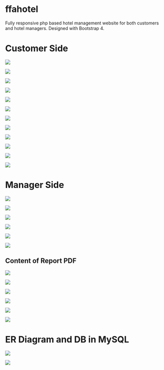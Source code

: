 # ffahotel

Fully responsive php based hotel management website for both customers and hotel managers. Designed with Bootstrap 4.

# Customer Side

![](https://github.com/fatihfurkanaydemir/ffahotel/blob/master/gitImages/1.PNG)

![](https://github.com/fatihfurkanaydemir/ffahotel/blob/master/gitImages/r1.PNG)

![](https://github.com/fatihfurkanaydemir/ffahotel/blob/master/gitImages/r2.PNG)

![](https://github.com/fatihfurkanaydemir/ffahotel/blob/master/gitImages/2.PNG)

![](https://github.com/fatihfurkanaydemir/ffahotel/blob/master/gitImages/3.PNG)

![](https://github.com/fatihfurkanaydemir/ffahotel/blob/master/gitImages/r3.PNG)

![](https://github.com/fatihfurkanaydemir/ffahotel/blob/master/gitImages/4.PNG)

![](https://github.com/fatihfurkanaydemir/ffahotel/blob/master/gitImages/5.PNG)

![](https://github.com/fatihfurkanaydemir/ffahotel/blob/master/gitImages/6.PNG)

![](https://github.com/fatihfurkanaydemir/ffahotel/blob/master/gitImages/7.PNG)

![](https://github.com/fatihfurkanaydemir/ffahotel/blob/master/gitImages/r4.PNG)

![](https://github.com/fatihfurkanaydemir/ffahotel/blob/master/gitImages/8.PNG)

# Manager Side

![](https://github.com/fatihfurkanaydemir/ffahotel/blob/master/gitImages/9.PNG)

![](https://github.com/fatihfurkanaydemir/ffahotel/blob/master/gitImages/10.PNG)

![](https://github.com/fatihfurkanaydemir/ffahotel/blob/master/gitImages/11.PNG)

![](https://github.com/fatihfurkanaydemir/ffahotel/blob/master/gitImages/12.PNG)

![](https://github.com/fatihfurkanaydemir/ffahotel/blob/master/gitImages/13.PNG)

![](https://github.com/fatihfurkanaydemir/ffahotel/blob/master/gitImages/14.PNG)

## Content of Report PDF

![](https://github.com/fatihfurkanaydemir/ffahotel/blob/master/gitImages/15.PNG)

![](https://github.com/fatihfurkanaydemir/ffahotel/blob/master/gitImages/16.PNG)

![](https://github.com/fatihfurkanaydemir/ffahotel/blob/master/gitImages/17.PNG)

![](https://github.com/fatihfurkanaydemir/ffahotel/blob/master/gitImages/18.PNG)

![](https://github.com/fatihfurkanaydemir/ffahotel/blob/master/gitImages/19.PNG)

![](https://github.com/fatihfurkanaydemir/ffahotel/blob/master/gitImages/20.PNG)

# ER Diagram and DB in MySQL

![](https://github.com/fatihfurkanaydemir/ffahotel/blob/master/erdiagram.png)

![](https://github.com/fatihfurkanaydemir/ffahotel/blob/master/gitImages/21.PNG)
